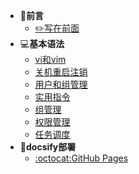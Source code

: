 * :scroll:**前言**
  - [:pencil2:写在前面](README)
* :computer:**基本语法**
  - [vi和vim](vim)
  - [关机重启注销](sdAndRb)
  - [用户和组管理](userManager)
  - [实用指令](instructions)
  - [组管理](groupManager)
  - [权限管理](authorityManagement)
  - [任务调度](crond)
* :hammer:**docsify部署**
  - [:octocat:GitHub Pages](github)
